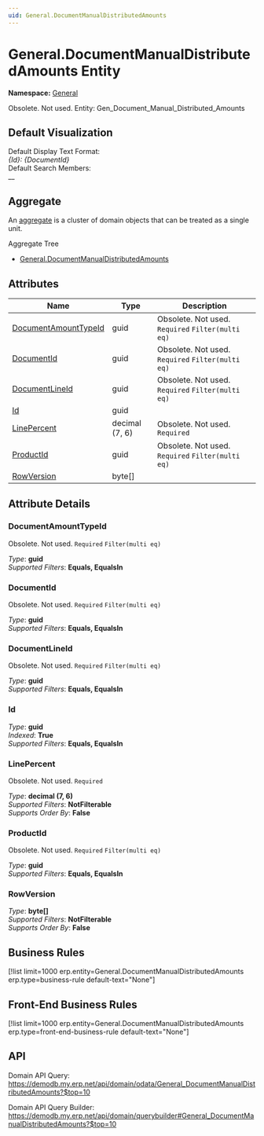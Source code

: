 ```yaml
---
uid: General.DocumentManualDistributedAmounts
---
```

# General.DocumentManualDistributedAmounts Entity

**Namespace:** [General](General.md)  

Obsolete. Not used. Entity: Gen_Document_Manual_Distributed_Amounts

## Default Visualization
Default Display Text Format:  
_{Id}: {DocumentId}_  
Default Search Members:  
__  

## Aggregate
An [aggregate](https://docs.erp.net/tech/advanced/concepts/aggregates.html) is a cluster of domain objects that can be treated as a single unit.  

Aggregate Tree  
* [General.DocumentManualDistributedAmounts](General.DocumentManualDistributedAmounts.md)  

## Attributes

| Name | Type | Description |
| ---- | ---- | --- |
| [DocumentAmountTypeId](General.DocumentManualDistributedAmounts.md#documentamounttypeid) | guid | Obsolete. Not used. `Required` `Filter(multi eq)` 
| [DocumentId](General.DocumentManualDistributedAmounts.md#documentid) | guid | Obsolete. Not used. `Required` `Filter(multi eq)` 
| [DocumentLineId](General.DocumentManualDistributedAmounts.md#documentlineid) | guid | Obsolete. Not used. `Required` `Filter(multi eq)` 
| [Id](General.DocumentManualDistributedAmounts.md#id) | guid |  
| [LinePercent](General.DocumentManualDistributedAmounts.md#linepercent) | decimal (7, 6) | Obsolete. Not used. `Required` 
| [ProductId](General.DocumentManualDistributedAmounts.md#productid) | guid | Obsolete. Not used. `Required` `Filter(multi eq)` 
| [RowVersion](General.DocumentManualDistributedAmounts.md#rowversion) | byte[] |  


## Attribute Details

### DocumentAmountTypeId

Obsolete. Not used. `Required` `Filter(multi eq)`

_Type_: **guid**  
_Supported Filters_: **Equals, EqualsIn**  

### DocumentId

Obsolete. Not used. `Required` `Filter(multi eq)`

_Type_: **guid**  
_Supported Filters_: **Equals, EqualsIn**  

### DocumentLineId

Obsolete. Not used. `Required` `Filter(multi eq)`

_Type_: **guid**  
_Supported Filters_: **Equals, EqualsIn**  

### Id

_Type_: **guid**  
_Indexed_: **True**  
_Supported Filters_: **Equals, EqualsIn**  

### LinePercent

Obsolete. Not used. `Required`

_Type_: **decimal (7, 6)**  
_Supported Filters_: **NotFilterable**  
_Supports Order By_: **False**  

### ProductId

Obsolete. Not used. `Required` `Filter(multi eq)`

_Type_: **guid**  
_Supported Filters_: **Equals, EqualsIn**  

### RowVersion

_Type_: **byte[]**  
_Supported Filters_: **NotFilterable**  
_Supports Order By_: **False**  



## Business Rules

[!list limit=1000 erp.entity=General.DocumentManualDistributedAmounts erp.type=business-rule default-text="None"]

## Front-End Business Rules

[!list limit=1000 erp.entity=General.DocumentManualDistributedAmounts erp.type=front-end-business-rule default-text="None"]

## API

Domain API Query:
<https://demodb.my.erp.net/api/domain/odata/General_DocumentManualDistributedAmounts?$top=10>

Domain API Query Builder:
<https://demodb.my.erp.net/api/domain/querybuilder#General_DocumentManualDistributedAmounts?$top=10>

